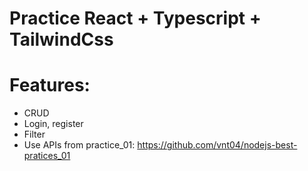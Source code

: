 # Practice React + Typescript + TailwindCss

# Features:

- CRUD
- Login, register
- Filter
- Use APIs from practice_01: https://github.com/vnt04/nodejs-best-pratices_01
